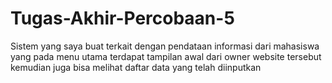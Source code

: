 # Tugas-Akhir-Percobaan-5
Sistem yang saya buat terkait dengan pendataan informasi dari mahasiswa yang pada menu utama terdapat tampilan awal dari owner website tersebut kemudian juga bisa melihat daftar data yang telah diinputkan
